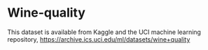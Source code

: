 # Wine-quality

This dataset is available from Kaggle and the UCI machine learning repository, https://archive.ics.uci.edu/ml/datasets/wine+quality 
